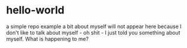 # hello-world
a simple repo example
a bit about myself will not appear here because I don't like to talk about myself - oh shit - I just told you something about myself. What is happening to me?
